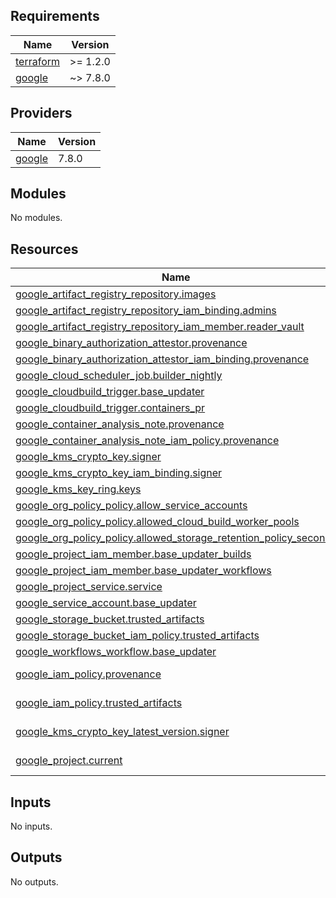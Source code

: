 <!-- BEGIN_TF_DOCS -->
## Requirements

| Name | Version |
|------|---------|
| <a name="requirement_terraform"></a> [terraform](#requirement\_terraform) | >= 1.2.0 |
| <a name="requirement_google"></a> [google](#requirement\_google) | ~> 7.8.0 |

## Providers

| Name | Version |
|------|---------|
| <a name="provider_google"></a> [google](#provider\_google) | 7.8.0 |

## Modules

No modules.

## Resources

| Name | Type |
|------|------|
| [google_artifact_registry_repository.images](https://registry.terraform.io/providers/hashicorp/google/latest/docs/resources/artifact_registry_repository) | resource |
| [google_artifact_registry_repository_iam_binding.admins](https://registry.terraform.io/providers/hashicorp/google/latest/docs/resources/artifact_registry_repository_iam_binding) | resource |
| [google_artifact_registry_repository_iam_member.reader_vault](https://registry.terraform.io/providers/hashicorp/google/latest/docs/resources/artifact_registry_repository_iam_member) | resource |
| [google_binary_authorization_attestor.provenance](https://registry.terraform.io/providers/hashicorp/google/latest/docs/resources/binary_authorization_attestor) | resource |
| [google_binary_authorization_attestor_iam_binding.provenance](https://registry.terraform.io/providers/hashicorp/google/latest/docs/resources/binary_authorization_attestor_iam_binding) | resource |
| [google_cloud_scheduler_job.builder_nightly](https://registry.terraform.io/providers/hashicorp/google/latest/docs/resources/cloud_scheduler_job) | resource |
| [google_cloudbuild_trigger.base_updater](https://registry.terraform.io/providers/hashicorp/google/latest/docs/resources/cloudbuild_trigger) | resource |
| [google_cloudbuild_trigger.containers_pr](https://registry.terraform.io/providers/hashicorp/google/latest/docs/resources/cloudbuild_trigger) | resource |
| [google_container_analysis_note.provenance](https://registry.terraform.io/providers/hashicorp/google/latest/docs/resources/container_analysis_note) | resource |
| [google_container_analysis_note_iam_policy.provenance](https://registry.terraform.io/providers/hashicorp/google/latest/docs/resources/container_analysis_note_iam_policy) | resource |
| [google_kms_crypto_key.signer](https://registry.terraform.io/providers/hashicorp/google/latest/docs/resources/kms_crypto_key) | resource |
| [google_kms_crypto_key_iam_binding.signer](https://registry.terraform.io/providers/hashicorp/google/latest/docs/resources/kms_crypto_key_iam_binding) | resource |
| [google_kms_key_ring.keys](https://registry.terraform.io/providers/hashicorp/google/latest/docs/resources/kms_key_ring) | resource |
| [google_org_policy_policy.allow_service_accounts](https://registry.terraform.io/providers/hashicorp/google/latest/docs/resources/org_policy_policy) | resource |
| [google_org_policy_policy.allowed_cloud_build_worker_pools](https://registry.terraform.io/providers/hashicorp/google/latest/docs/resources/org_policy_policy) | resource |
| [google_org_policy_policy.allowed_storage_retention_policy_seconds](https://registry.terraform.io/providers/hashicorp/google/latest/docs/resources/org_policy_policy) | resource |
| [google_project_iam_member.base_updater_builds](https://registry.terraform.io/providers/hashicorp/google/latest/docs/resources/project_iam_member) | resource |
| [google_project_iam_member.base_updater_workflows](https://registry.terraform.io/providers/hashicorp/google/latest/docs/resources/project_iam_member) | resource |
| [google_project_service.service](https://registry.terraform.io/providers/hashicorp/google/latest/docs/resources/project_service) | resource |
| [google_service_account.base_updater](https://registry.terraform.io/providers/hashicorp/google/latest/docs/resources/service_account) | resource |
| [google_storage_bucket.trusted_artifacts](https://registry.terraform.io/providers/hashicorp/google/latest/docs/resources/storage_bucket) | resource |
| [google_storage_bucket_iam_policy.trusted_artifacts](https://registry.terraform.io/providers/hashicorp/google/latest/docs/resources/storage_bucket_iam_policy) | resource |
| [google_workflows_workflow.base_updater](https://registry.terraform.io/providers/hashicorp/google/latest/docs/resources/workflows_workflow) | resource |
| [google_iam_policy.provenance](https://registry.terraform.io/providers/hashicorp/google/latest/docs/data-sources/iam_policy) | data source |
| [google_iam_policy.trusted_artifacts](https://registry.terraform.io/providers/hashicorp/google/latest/docs/data-sources/iam_policy) | data source |
| [google_kms_crypto_key_latest_version.signer](https://registry.terraform.io/providers/hashicorp/google/latest/docs/data-sources/kms_crypto_key_latest_version) | data source |
| [google_project.current](https://registry.terraform.io/providers/hashicorp/google/latest/docs/data-sources/project) | data source |

## Inputs

No inputs.

## Outputs

No outputs.
<!-- END_TF_DOCS -->